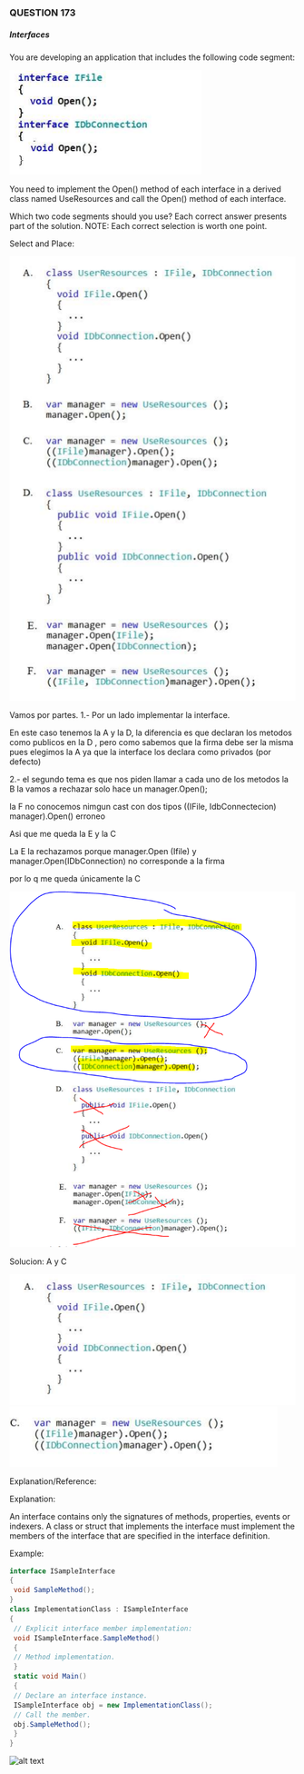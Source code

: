 ### QUESTION 173

##### Interfaces

You are developing an application that includes the following code segment:

![alt text](answer.PNG "answer")


You need to implement the Open() method of each interface in a derived class named UseResources and
call the Open() method of each interface.

Which two code segments should you use? Each correct answer presents part of the solution.
NOTE: Each correct selection is worth one point.

Select and Place:


![alt text](select.PNG "select")


Vamos por partes.
1.- Por un lado implementar la interface.

En este caso tenemos la A y la D, la diferencia es que declaran los metodos como publicos en la D , pero como sabemos que la firma debe ser la misma pues elegimos la A ya que la interface los declara como privados (por defecto)

2.- el segundo tema es que nos piden llamar a cada uno de los metodos
la B la vamos a rechazar solo hace un manager.Open(); 

la F no conocemos nimgun cast con dos tipos ((IFile, IdbConnectecion) manager).Open()  erroneo

Asi que me queda la E y la C

La E la rechazamos porque manager.Open (Ifile) y manager.Open(IDbConnection) no corresponde a la firma

por lo q me queda únicamente  la C

![alt text](explicacion.PNG "solucion")


Solucion: A y C

![alt text](solucion1.PNG "solucion")
![alt text](solucion.PNG "solucion")



Explanation/Reference:

Explanation:

An interface contains only the signatures of methods, properties, events or indexers. A class or struct that
implements the interface must implement the members of the interface that are specified in the interface
definition.

Example:
````c#
interface ISampleInterface
{
 void SampleMethod();
}
class ImplementationClass : ISampleInterface
{
 // Explicit interface member implementation:
 void ISampleInterface.SampleMethod()
 {
 // Method implementation.
 }
 static void Main()
 {
 // Declare an interface instance.
 ISampleInterface obj = new ImplementationClass();
 // Call the member.
 obj.SampleMethod();
 }
}
````````
 



![alt text](Captura.PNG "captura")